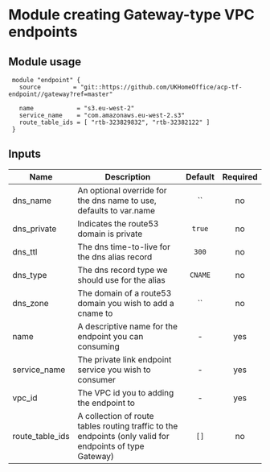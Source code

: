 # Module creating Gateway-type VPC endpoints

## Module usage

     module "endpoint" {
       source         = "git::https://github.com/UKHomeOffice/acp-tf-endpoint//gateway?ref=master"

       name            = "s3.eu-west-2"
       service_name    = "com.amazonaws.eu-west-2.s3"
       route_table_ids = [ "rtb-323829832", "rtb-32382122" ]
     }



## Inputs

| Name | Description | Default | Required |
|------|-------------|:-----:|:-----:|
| dns_name | An optional override for the dns name to use, defaults to var.name | `` | no |
| dns_private | Indicates the route53 domain is private | `true` | no |
| dns_ttl | The dns time-to-live for the dns alias record | `300` | no |
| dns_type | The dns record type we should use for the alias | `CNAME` | no |
| dns_zone | The domain of a route53 domain you wish to add a cname to | `` | no |
| name | A descriptive name for the endpoint you can consuming | - | yes |
| service_name | The private link endpoint service you wish to consumer | - | yes |
| vpc_id | The VPC id you to adding the endpoint to | - | yes |
| route_table_ids | A collection of route tables routing traffic to the endpoints (only valid for endpoints of type Gateway) | `[]` | no |
